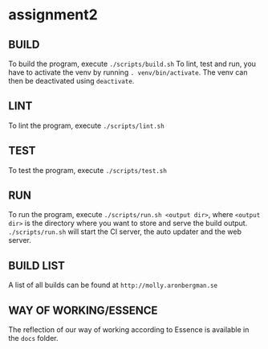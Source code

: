 # assignment2

## BUILD

To build the program, execute `./scripts/build.sh`
To lint, test and run, you have to activate the venv by running `. venv/bin/activate`. The venv can then be deactivated using `deactivate`.

## LINT
To lint the program, execute `./scripts/lint.sh`

## TEST
To test the program, execute `./scripts/test.sh`

## RUN
To run the program, execute `./scripts/run.sh <output dir>`, where `<output dir>` is the directory where you want to store and serve the build output. `./scripts/run.sh` will start the CI server, the auto updater and the web server.

## BUILD LIST
A list of all builds can be found at `http://molly.aronbergman.se`

## WAY OF WORKING/ESSENCE
The reflection of our way of working according to Essence is available in the `docs` folder.
